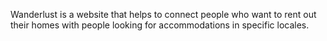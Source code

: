Wanderlust is a website that helps to connect people who want to rent out their homes with people looking for accommodations in specific locales.
